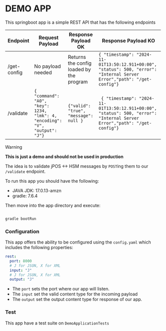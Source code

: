 # DEMO APP

This springboot app is a simple REST API that has the following endpoints

| Endpoint    | Request Payload  | Response Payload OK                       | Response Payload KO                                                                                                      |
|-------------|------------------|-------------------------------------------|--------------------------------------------------------------------------------------------------------------------------|
| /get-config | No payload needed | Returns the config loaded by the program  | ``` { "timestamp": "2024-11-01T13:50:12.911+00:00", "status": 500, "error": "Internal Server Error","path": "/get-config"} ``` |
| /validate   | ```{ "command": "A0", "key": 1234, "lmk": 4, "encoding": "V", "output": "J"}```              | ```{"valid": "true", "message": null }``` | ``` { "timestamp": "2024-11-01T13:50:12.911+00:00", "status": 500, "error": "Internal Server Error","path": "/get-config"}```                 |

> [!WARNING]
> **This is just a demo and should not be used in production**

The idea is to validate jPOS <-> HSM messages by `POST`ing them to our `/validate` endpoint. 

To run this app you should have the following:
- JAVA JDK: 17.0.13-amzn
- gradle: 7.6.4

Then move into the app directory and execute:

```bash

gradle bootRun
```

### Configuration

This app offers the ability to be configured using the `config.yaml` which includes
the following properties:

```yaml
rest:
  port: 8000
  # J for JSON, X for XML
  input: "J"
  # J for JSON, X for XML
  output: "J"
```

- The `port` sets the port where our app will listen.
- The `input` set the valid content type for the incoming payload
- The `output` set the output content type for response of our app.

### Test

This app have a test suite on `DemoApplicationTests`